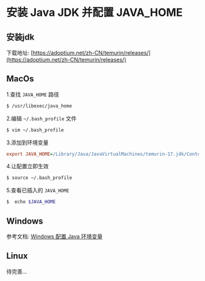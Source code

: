 # 安装 Java JDK 并配置 JAVA_HOME

## 安装jdk

下载地址: [https://adoptium.net/zh-CN/temurin/releases/](https://adoptium.net/zh-CN/temurin/releases/)

## MacOs

1.查找 `JAVA_HOME` 路径
```sh
$ /usr/libexec/java_home
```

2.编辑 `~/.bash_profile` 文件
```sh
$ vim ~/.bash_profile
```

3.添加到环境变量
```ini
export JAVA_HOME=/Library/Java/JavaVirtualMachines/temurin-17.jdk/Contents/Home
```

4.让配置立即生效
```sh
$ source ~/.bash_profile
```

5.查看已插入的 `JAVA_HOME`
```sh
$  echo $JAVA_HOME
```

## Windows

参考文档: [Windows 配置 Java 环境变量](https://www.jianshu.com/p/9fc41ea941aa)

## Linux

待完善...